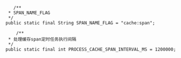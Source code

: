        /**
     * SPAN_NAME_FLAG
     */
    public static final String SPAN_NAME_FLAG = "cache:span";
    
        /**
     * 处理缓存span定时任务执行间隔
     */
    public static final int PROCESS_CACHE_SPAN_INTERVAL_MS = 1200000;
